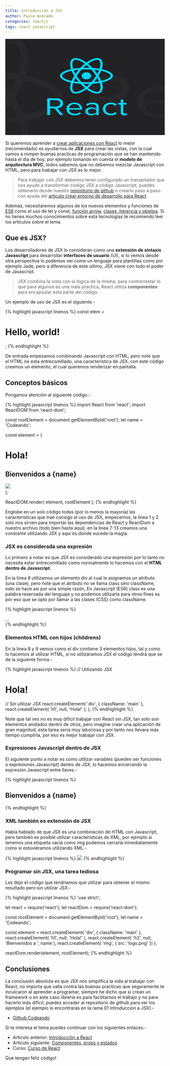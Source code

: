 ```yaml
---
title: Introducción a JSX
author: Paulo Andrade
categories: reactjs
tags: react javascript
---
```


![Introducción a JSX con React](/img/react.jpg)

Si queremos aprender a [crear aplicaciones con React](/articulos/introduccion-a-react-creando-aplicacion-basica.html) lo mejor (recomendado) es ayudarnos de **JSX** para crear las vistas, con la cual vamos a romper buenas practicas de programación que se han mantenido hasta el día de hoy, por ejemplo tomando en cuenta el **modelo de arquitectura MVC**, todos sabemos que no debemos mezclar Javascript con HTML, pero para trabajar con JSX es lo mejor.

> Para trabajar con JSX debemos tener configurado un transpilador que nos ayude a transformar código JSX a código Javascript, puedes obtenerlo desde nuestro [repositorio de github](https://github.com/Codeandomx/development-environment-react) o crearlo paso a paso con ayuda del [articulo crear entorno de desarrollo para React](/articulos/introduccion-a-react-creando-aplicacion-basica.html).

Además, necesitaremos algunos de los nuevos elementos y funciones de [ES6](/articulos/introduccion-a-es6-javascript.html) como el uso de let y const, [función arrow](/articulos/funcion-arrow-es6-javascript.html), [clases, herencia y objetos](/articulos/clases-herencia-y-objetos-en-es6-javascript.html). Si no tienes muchos conocimientos sobre esta tecnologías te recomiendo leer los artículos sobre el tema.

## Que es JSX?

Los desarrolladores de JSX lo consideran como una **extensión de sintaxis Javascript** para desarrollar **interfaces de usuario** (UI), si lo vemos desde otra perspectiva lo podemos ver como un lenguaje para plantillas como por ejemplo Jade, pero a diferencia de este ultimo, JSX viene con todo el poder de Javascript.

> JSX combina la vista con la lógica de la misma, para contrarrestar lo que para algunos es una mala practica, React utiliza **componentes** para encapsular esta parte del código.

<ins class="adsbygoogle"
     style="display:block; text-align:center;"
     data-ad-layout="in-article"
     data-ad-format="fluid"
     data-ad-client="ca-pub-0593566584451788"
     data-ad-slot="1426664336"></ins>
<script>
     (adsbygoogle = window.adsbygoogle || []).push({});
</script>

Un ejemplo de uso de JSX es el siguiente.-

{% highlight javascript linenos %}
const elem = <h1>Hello, world!</h1>;
{% endhighlight %}

De entrada empezamos combinando Javascript con HTML, pero note que el HTML no esta entrecomillado, una característica de JSX, con este código creamos un elemento, el cual queremos renderizar en pantalla.

## Conceptos básicos

Pongamos atención al siguiente código.-

{% highlight javascript linenos %}
import React from 'react';
import ReactDOM from 'react-dom';

const rootElement = document.getElementById('root');
let name = 'Codeando';

const element = (
    <div className="main">
        <h1>Hola!</h1>
        <h2>Bienvenidos a {name}</h2>
        <img src="logo.png" />
    </div>
);

ReactDOM.render(
    element,
    rootElement
);
{% endhighlight %}

Englobe en un solo código todas (por lo menos la mayoría) las características que trae consigo el uso de JSX, empecemos, la linea 1 y 2 solo nos sirven para importar las dependencias de React y ReactDom a nuestro archivo (todo bien hasta aquí), en la linea 7-13 creamos una constante utilizando JSX y aquí es donde sucede la magia.

### JSX es considerada una expresión

Lo primero a notar es que JSX es considerado una expresión por lo tanto no necesita estar entrecomillado como normalmente lo hacemos con el **HTML dentro de Javascript**.

En la linea 8 utilizamos un elemento div al cual le asignamos un atributo (una clase), pero note que el atributo no se llama class sino className, esto se hace así por una simple razón, En Javascript (ES6) class es una palabra reservada del lenguaje y no podemos utilizarla para otros fines es por eso que se opto por llamar a las clases (CSS) como className.

{% highlight javascript linenos %}
<div className="main">...</div>
{% endhighlight %}

### Elementos HTML con hijos (childrens)

En la linea 8 y 9 vemos como el div contiene 3 elementos hijos, tal y como lo hacemos al utilizar HTML, si no utilizáramos JSX el código tendrá que se de la siguiente forma.-

{% highlight javascript linenos %}
// Utilizando JSX
<div className="main">
        <h1>Hola!</h1>
</div>
				
// Sin utilizar JSX
react.createElement(
    'div',
    { className: 'main' },
    react.createElement(
        'h1',
        null,
        'Hola!'
    );
);
{% endhighlight %}

Note que tal ves no es muy difícil trabajar con React sin JSX, tan solo son elementos anidados dentro de otros, pero imagine crear una aplicación de gran magnitud, esta tarea seria muy laboriosa y por tanto nos llevara más tiempo cumplirla, por eso es mejor trabajar con JSX.

### Expresiones Javascript dentro de JSX

El siguiente punto a notar es como utilizar variables (pueden ser funciones o expresiones Javascript) dentro de JSX, lo hacemos encerrando la expresión Javascript entre llaves.-

{% highlight javascript linenos %}
<h2>Bienvenidos a {name}</h2>
{% endhighlight %}

### XML también es extensión de JSX

Había hablado de que JSX es una combinación de HTML con Javascript, pero también es posible utilizar características de XML, por ejemplo si tenemos una etiqueta vaciá como img podemos cerrarla inmediatamente como si estuviéramos utilizando XML.-

{% highlight javascript linenos %}
<img src="logo.png" />
{% endhighlight %}

### Programar sin JSX, una tarea tediosa

Les dejo el código que tendríamos que utilizar para obtener el mismo resultado pero sin utilizar JSX.-

{% highlight javascript linenos %}
'use strict';

let react = require('react');
let reactDom = require('react-dom');

const rootElement = document.getElementById('root');
let name = 'Codeando';

const element = react.createElement(
    'div',
    {
        className: 'main'
    },
    react.createElement(
        'h1',
        null,
        'Hola!'
    ),
    react.createElement(
        'h2',
        null,
        'Bienvenidos a ',
        name
    ),
    react.createElement(
        'img',
        {
            src: 'logo.png'
        })
);

reactDom.render(element, rootElement);
{% endhighlight %}

## Conclusiones

La conclusión absoluta es que JSX nos simplifica la vida al trabajar con React, no importa que valla contra las buenas practicas que seguramente te inculcaron al aprender a programar, siempre he dicho que si crean un framework o en este caso librería es para facilitarnos el trabajo y no para hacerlo más difícil, puedes acceder al repositorio de github para ver los ejemplos (el ejemplo lo encontraras en la rama 01 introduccion a JSX).-

* [Github Codeando](https://github.com/Codeandomx/curso-de-introduccion-a-react/tree/01_Introduccion_a_jsx)

Si te interesa el tema puedes continuar con los siguientes enlaces.-

* Articulo anterior: [Introducción a React](/articulos/introduccion-a-react-creando-aplicacion-basica.html)
* Articulo siguiente: [Componentes, props y estados](/articulos/componentes-props-y-estados-con-react.html)
* Curso: [Curso de React](https://github.com/Codeandomx/curso-de-introduccion-a-react)

Que tengan feliz código!